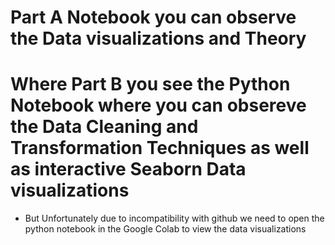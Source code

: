 # Part A Notebook you can observe the Data visualizations and Theory 
# Where Part B you see the Python Notebook where you can obsereve the Data Cleaning and Transformation Techniques as well as interactive Seaborn Data visualizations
- But Unfortunately due to incompatibility with github we need to open the python notebook in the Google Colab to view the data visualizations
